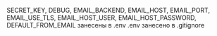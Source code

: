 SECRET_KEY, DEBUG, EMAIL_BACKEND, EMAIL_HOST, EMAIL_PORT, EMAIL_USE_TLS, EMAIL_HOST_USER, EMAIL_HOST_PASSWORD, DEFAULT_FROM_EMAIL занесены в .env
.env занесено в .gitignore
